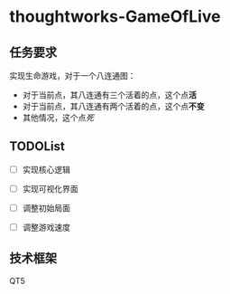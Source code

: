 # thoughtworks-GameOfLive 

## 任务要求

实现生命游戏，对于一个八连通图：
- 对于当前点，其八连通有三个活着的点，这个点**活**
- 对于当前点，其八连通有两个活着的点，这个点**不变**
- 其他情况，这个点*死*


## TODOList
- [ ] 实现核心逻辑
- [ ] 实现可视化界面
- [ ] 调整初始局面
- [ ] 调整游戏速度


## 技术框架
QT5
